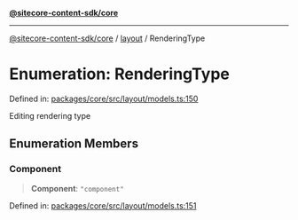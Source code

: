 [**@sitecore-content-sdk/core**](../../README.md)

***

[@sitecore-content-sdk/core](../../README.md) / [layout](../README.md) / RenderingType

# Enumeration: RenderingType

Defined in: [packages/core/src/layout/models.ts:150](https://github.com/Sitecore/xmc-jss-dev/blob/7d08f3848ecc646e56af22ef11f8adc934af98c7/packages/core/src/layout/models.ts#L150)

Editing rendering type

## Enumeration Members

### Component

> **Component**: `"component"`

Defined in: [packages/core/src/layout/models.ts:151](https://github.com/Sitecore/xmc-jss-dev/blob/7d08f3848ecc646e56af22ef11f8adc934af98c7/packages/core/src/layout/models.ts#L151)
